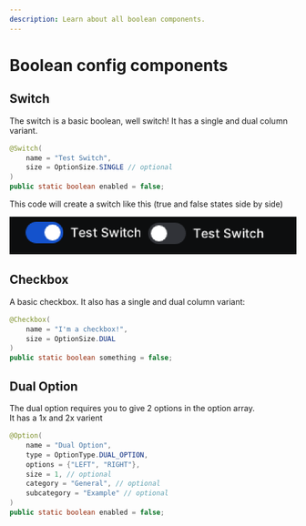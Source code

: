 ```yaml
---
description: Learn about all boolean components.
---
```


# Boolean config components

## Switch

The switch is a basic boolean, well switch! It has a single and dual column variant.

```java
@Switch(
    name = "Test Switch",
    size = OptionSize.SINGLE // optional
)
public static boolean enabled = false;
```

This code will create a switch like this (true and false states side by side)

![Switch with true and false state](<../../.gitbook/assets/image (7).png>)

## Checkbox

A basic checkbox. It also has a single and dual column variant:

```java
@Checkbox(
    name = "I'm a checkbox!",
    size = OptionSize.DUAL
)
public static boolean something = false;
```

## Dual Option

The dual option requires you to give 2 options in the option array.\
It has a 1x and 2x varient

```java
@Option(
    name = "Dual Option",
    type = OptionType.DUAL_OPTION,
    options = {"LEFT", "RIGHT"},
    size = 1, // optional
    category = "General", // optional
    subcategory = "Example" // optional
)
public static boolean enabled = false;
```
